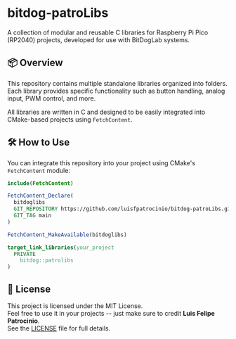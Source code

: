 # bitdog-patroLibs

A collection of modular and reusable C libraries for Raspberry Pi Pico (RP2040) projects, developed for use with BitDogLab systems.

## 📦 Overview

This repository contains multiple standalone libraries organized into folders. Each library provides specific functionality such as button handling, analog input, PWM control, and more.

All libraries are written in C and designed to be easily integrated into CMake-based projects using `FetchContent`.

## 🛠️ How to Use

You can integrate this repository into your project using CMake's `FetchContent` module:

```cmake
include(FetchContent)

FetchContent_Declare(
  bitdoglibs
  GIT_REPOSITORY https://github.com/luisfpatrocinio/bitdog-patroLibs.git
  GIT_TAG main
)

FetchContent_MakeAvailable(bitdoglibs)

target_link_libraries(your_project
  PRIVATE
    bitdog::patrolibs
)
```

## 📄 License

This project is licensed under the MIT License.  
Feel free to use it in your projects -- just make sure to credit **Luis Felipe Patrocinio**.  
See the [LICENSE](./LICENSE) file for full details.
